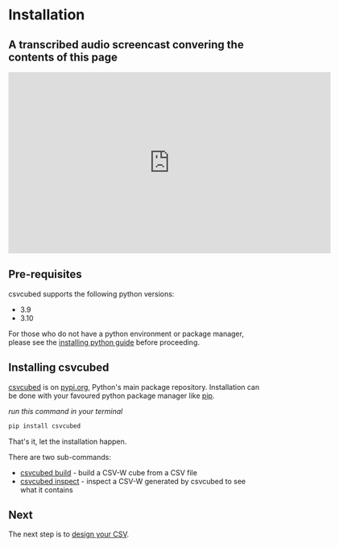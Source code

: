 # Installation

## A transcribed audio screencast convering the contents of this page

<iframe src="https://share.descript.com/embed/3P2Rgfr1GJ1" width="640" height="360" frameborder="0" allowfullscreen></iframe>

## Pre-requisites

csvcubed supports the following python versions:

* 3.9
* 3.10

For those who do not have a python environment or package manager, please see the [installing python guide](../guides/installing-python.md) before proceeding.

## Installing csvcubed

[csvcubed](https://pypi.org/project/csvcubed/) is on [pypi.org](https://pypi.org), Python's main package repository. Installation can be done with your favoured python package manager like [pip](https://pip.pypa.io/en/stable/).

*run this command in your terminal*
```bash
pip install csvcubed
```

That's it, let the installation happen.

There are two sub-commands:

* [csvcubed build](../guides/command-line/build-command.md) - build a CSV-W cube from a CSV file
* [csvcubed inspect](../guides/command-line/inspect-command.md) - inspect a CSV-W generated by csvcubed to see what it contains

## Next

The next step is to [design your CSV](./designing-csv.md).
